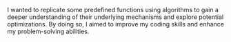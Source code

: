 I wanted to replicate some predefined functions using algorithms to gain a deeper understanding of their underlying mechanisms and explore potential optimizations. By doing so, I aimed to improve my coding skills and enhance my problem-solving abilities.
